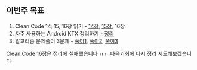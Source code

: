 ## 이번주 목표

1. Clean Code 14, 15, 16장 읽기 - [14장](./clean_code/chapter14.md), [15장](./clean_code/chapter15.md), 16장
2. 자주 사용하는 Android KTX 정리하기 - [정리](https://github.com/beomjo/android-study/blob/main/summary/ktx/frequently_used_ktx.md)
3. 알고리즘 문제풀이 3문제 - [풀이1](https://github.com/beomjo/algorithm-study/commit/d5a2aa96c58dbc8ae47189d91a7c73fb0c60f15c), [풀이2](https://github.com/beomjo/algorithm-study/commit/c9b2530d805406bda64b6c83feadac9aa450f714), [풀이3](https://github.com/beomjo/algorithm-study/commit/7e0cf76b823af1c25f10b1b10de363b3f9d421a1)

Clean Code 16장은 정리에 실패했습니다 ㅠㅠ 다음기회에 다시 정리 시도해보겠습니다